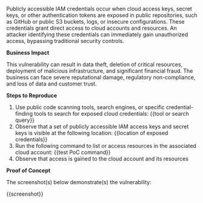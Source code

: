 Publicly accessible IAM credentials occur when cloud access keys, secret keys, or other authentication tokens are exposed in public repositories, such as GitHub or public S3 buckets, logs, or insecure configurations. These credentials grant direct access to cloud accounts and resources. An attacker identifying these credentials can immediately gain unauthorized access, bypassing traditional security controls.

**Business Impact**

This vulnerability can result in data theft, deletion of critical resources, deployment of malicious infrastructure, and significant financial fraud. The business can face severe reputational damage, regulatory non-compliance, and loss of data and customer trust.

**Steps to Reproduce**

1. Use public code scanning tools, search engines, or specific credential-finding tools to search for exposed cloud credentials: {{tool or search query}}
1. Observe that a set of publicly accessible IAM access keys and secret keys is visible at the following location: {{location of exposed credentials}}
1. Run the following command to list or access resources in the associated cloud account: {{test PoC command}}
1. Observe that access is gained to the cloud account and its resources

**Proof of Concept**

The screenshot(s) below demonstrate(s) the vulnerability:

{{screenshot}}
